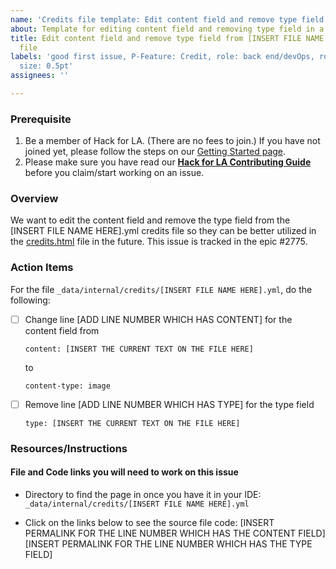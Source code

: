 ```yaml
---
name: 'Credits file template: Edit content field and remove type field'
about: Template for editing content field and removing type field in a credits file
title: Edit content field and remove type field from [INSERT FILE NAME HERE].yml credits
  file
labels: 'good first issue, P-Feature: Credit, role: back end/devOps, role: front end,
  size: 0.5pt'
assignees: ''

---
```


### Prerequisite
1. Be a member of Hack for LA. (There are no fees to join.) If you have not joined yet, please follow the steps on our [Getting Started page](https://www.hackforla.org/getting-started).
2. Please make sure you have read our **[Hack for LA Contributing Guide](https://github.com/hackforla/website/blob/gh-pages/CONTRIBUTING.md)** before you claim/start working on an issue.

### Overview
We want to edit the content field and remove the type field from the [INSERT FILE NAME HERE].yml credits file so they can be better utilized in the [credits.html](https://github.com/hackforla/website/blob/gh-pages/pages/credits.html) file in the future. This issue is tracked in the epic #2775.


### Action Items
For the file `_data/internal/credits/[INSERT FILE NAME HERE].yml`, do the following:
- [ ] Change line [ADD LINE NUMBER WHICH HAS CONTENT] for the content field from
  ```
  content: [INSERT THE CURRENT TEXT ON THE FILE HERE]
  ```
  to
  ```
  content-type: image
  ```

- [ ] Remove line [ADD LINE NUMBER WHICH HAS TYPE] for the type field
  ```
  type: [INSERT THE CURRENT TEXT ON THE FILE HERE]
  ```

### Resources/Instructions

#### File and Code links you will need to work on this issue
- Directory to find the page in once you have it in your IDE: `_data/internal/credits/[INSERT FILE NAME HERE].yml`

- Click on the links below to see the source file code:
[INSERT PERMALINK FOR THE LINE NUMBER WHICH HAS THE CONTENT FIELD] 
[INSERT PERMALINK FOR THE LINE NUMBER WHICH HAS THE TYPE FIELD]

<!-- To see an example of a permalink for a line of code, uncomment the line below -->
<!-- https://github.com/hackforla/website/blob/598f33399cc81f3e095fe047a726eca09a595465/_data/internal/credits/act.yml#L4 -->
